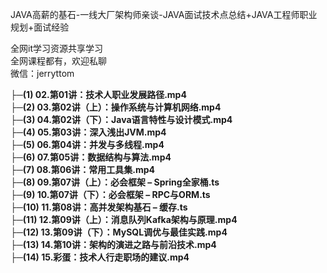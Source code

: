 JAVA高薪的基石-一线大厂架构师亲谈-JAVA面试技术点总结+JAVA工程师职业规划+面试经验

全网it学习资源共享学习<br>全网课程都有，欢迎私聊<br>微信：jerryttom<br>

<strong>├─(1) 02.第01讲：技术人职业发展路径.mp4</strong><br> <strong>├─(2) 03.第02讲（上）：操作系统与计算机网络.mp4</strong><br> <strong>├─(3) 04.第02讲（下）：Java语言特性与设计模式.mp4</strong><br> <strong>├─(4) 05.第03讲：深入浅出JVM.mp4</strong><br> <strong>├─(5) 06.第04讲：并发与多线程.mp4</strong><br> <strong>├─(6) 07.第05讲：数据结构与算法.mp4</strong><br> <strong>├─(7) 08.第06讲：常用工具集.mp4</strong><br> <strong>├─(8) 09.第07讲（上）：必会框架 – Spring全家桶.ts</strong><br> <strong>├─(9) 10.第07讲（下）：必会框架 – RPC与ORM.ts</strong><br> <strong>├─(10) 11.第08讲：高并发架构基石 – 缓存.ts</strong><br> <strong>├─(11) 12.第09讲（上）：消息队列Kafka架构与原理.mp4</strong><br> <strong>├─(12) 13.第09讲（下）：MySQL调优与最佳实践.mp4</strong><br> <strong>├─(13) 14.第10讲：架构的演进之路与前沿技术.mp4</strong><br> <strong>├─(14) 15.彩蛋：技术人行走职场的建议.mp4</strong>